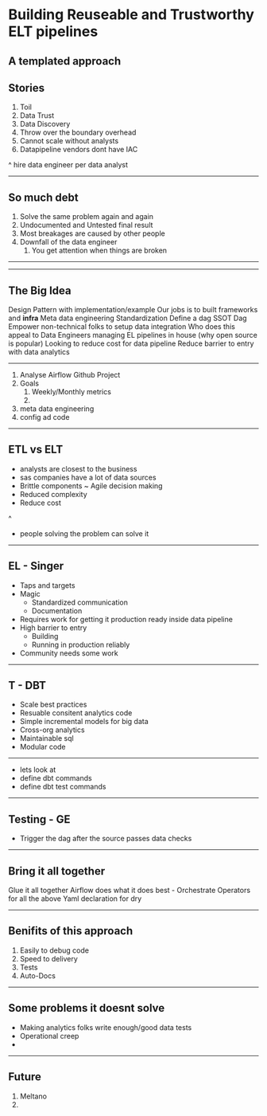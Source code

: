 # Building Reuseable and Trustworthy ELT pipelines
## A templated approach



## Stories

1. Toil
2. Data Trust
3. Data Discovery
4. Throw over the boundary overhead
5. Cannot scale without analysts
6. Datapipeline vendors dont have IAC

^
hire data engineer per data analyst


---

## So much debt

1. Solve the same problem again and again
2. Undocumented and Untested final result
3. Most breakages are caused by other people
4. Downfall of the data engineer
   1. You get attention when things are broken


---


---

## The Big Idea

Design Pattern with implementation/example
Our jobs is to built frameworks and **infra**
Meta data engineering
Standardization
Define a dag
SSOT Dag
Empower non-technical folks to setup data integration
Who does this appeal to
  Data Engineers managing EL pipelines in house (why open source is popular)
  Looking to reduce cost for data pipeline
  Reduce barrier to entry with data analytics

---

1. Analyse Airflow Github Project
2. Goals
   1. Weekly/Monthly metrics
   2.
3. meta data engineering
4. config ad code

---

## ETL vs ELT

- analysts are closest to the business
- sas companies have a lot of data sources
- Brittle components ~ Agile decision making
- Reduced complexity
- Reduce cost


^
- people solving the problem can solve it
---

## EL - Singer

- Taps and targets
- Magic
  - Standardized communication
  - Documentation
- Requires work for getting it production ready inside data pipeline
- High barrier to entry
  - Building
  - Running in production reliably
- Community needs some work

---

## T - DBT

- Scale best practices
- Resuable consitent analytics code
- Simple incremental models for big data
- Cross-org analytics
- Maintainable sql
- Modular code

---

- lets look at
- define dbt commands
- define dbt test commands


---

## Testing - GE

- Trigger the dag after the source passes data checks

---

## Bring it all together

Glue it all together
Airflow does what it does best - Orchestrate
Operators for all the above
Yaml declaration for dry

---

## Benifits of this approach

1. Easily to debug code
2. Speed to delivery
3. Tests
4. Auto-Docs

---

## Some problems it doesnt solve

- Making analytics folks write enough/good data tests
- Operational creep
-

---


## Future

1. Meltano
2.
